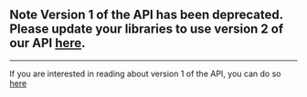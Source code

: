## Note Version 1 of the API has been deprecated. Please update your libraries to use version 2 of our API [here](https://github.com/formstack/formstack-api).

------------

If you are interested in reading about version 1 of the API, you can do so [here](http://web.archive.org/web/20120604094151/http://developers.formstack.com/)